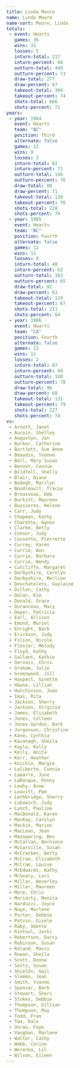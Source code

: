 ```yaml
---
title: Linda Moore
name: Linda Moore
name-sort: Moore, Linda
totals:
 - event: Hearts
   games: 36
   wins: 31
   losses: 5
   inturn-total: 217
   inturn-percent: 68
   outturn-total: 449
   outturn-percent: 73
   draw-total: 277
   draw-percent: 67
   takeout-total: 389
   takeout-percent: 74
   shots-total: 666
   shots-percent: 71
years:
 - year: 1984
   event: Hearts
   team: "BC"
   position: Third
   alternate: false
   games: 12
   wins: 9
   losses: 3
   inturn-total: 82
   inturn-percent: 71
   outturn-total: 146
   outturn-percent: 76
   draw-total: 89
   draw-percent: 71
   takeout-total: 139
   takeout-percent: 76
   shots-total: 228
   shots-percent: 74
 - year: 1985
   event: Hearts
   team: "BC"
   position: Fourth
   alternate: false
   games: 11
   wins: 11
   losses: 0
   inturn-total: 48
   inturn-percent: 63
   outturn-total: 163
   outturn-percent: 65
   draw-total: 92
   draw-percent: 61
   takeout-total: 119
   takeout-percent: 67
   shots-total: 211
   shots-percent: 64
 - year: 1986
   event: Hearts
   team: "CA"
   position: Fourth
   alternate: false
   games: 13
   wins: 11
   losses: 2
   inturn-total: 87
   inturn-percent: 69
   outturn-total: 140
   outturn-percent: 78
   draw-total: 96
   draw-percent: 68
   takeout-total: 131
   takeout-percent: 79
   shots-total: 227
   shots-percent: 74
vs:
 - Arnott, Janet
 - Aucoin, Shelley
 - Augustyn, Jan
 - Barker, Catherine
 - Bartlett, Sue Anne
 - Beaudin, Yvonne
 - Bell, Mary Susan
 - Bennet, Connie
 - Bildfell, Shelly
 - Blair, Diane
 - Bodogh, Marilyn
 - Boudreault, Tracie
 - Brousseau, Deb
 - Burkitt, Maureen
 - Bussieres, Helene
 - Carr, Judy
 - Chapman, Kathy
 - Charette, Agnes
 - Clarke, Betty
 - Connor, Judy
 - Cossette, Pierrette
 - Currey, Karen
 - Currie, Ann
 - Currie, Barbara
 - Currie, Wendy
 - Cutcliffe, Margaret
 - Darbyshire, Carolyn
 - Darbyshire, Merline
 - Deschatelets, Guylaine
 - Dillon, Cathy
 - Dolan, Kim
 - Donald, Grace
 - Duranceau, Mary
 - Dwyer, Patricia
 - Earl, Allison
 - Emond, Muriel
 - Enright, Barb
 - Erickson, Judy
 - Filion, Nicole
 - Flesjer, Melody
 - Floyd, Kathy
 - Gallant, Kathie
 - Gervais, Chris
 - Graham, Julie
 - Greenwood, Jill
 - Haspect, Ginette
 - Howse, Lillian
 - Hutchinson, Joan
 - Imai, Rita
 - Jackson, Sherry
 - Jackson, Virginia
 - James, Elizabeth
 - Jones, Colleen
 - Jones-Gordon, Barb
 - Jurgenson, Christine
 - Kane, Cynthia
 - Kavanagh, Sheila
 - Kaylo, Kelly
 - Kelly, Anita
 - Kerr, Heather
 - Knickle, Margie
 - Laliberte, Connie
 - Lamarre, June
 - LaRocque, Penny
 - Leahy, Anne
 - Leavitt, Pam
 - Lethbridge, Sherry
 - Lukowich, Judy
 - Lynch, Pauline
 - MacDonald, Karen
 - MacKay, Carolyn
 - Mackin, Marion
 - MacLean, Jean
 - Mainwaring, Bev
 - McCallan, Berniece
 - McCarville, Susan
 - McCracken, Betty
 - McCrae, Elizabeth
 - McCrae, Louise
 - McEdwards, Kathy
 - McGeary, Lori
 - Millar, Beverley
 - Miller, Maureen
 - More, Chris
 - Moriarty, Monica
 - Narduzzi, Joyce
 - Noye, Marlene
 - Porter, Debbie
 - Potvin, Gisele
 - Raby, Odette
 - Rintoul, Jacki
 - Robertson, Darcy
 - Robinson, Susan
 - Roland, Mavis
 - Rowan, Sheila
 - Scott, Donna
 - Seitz, Susan
 - Shields, Gail
 - Slemko, Jean
 - Smith, Yvonne
 - Spencer, Barb
 - Stewart, Sheri
 - Stokes, Debbie
 - Thompson, Gillian
 - Thompson, May
 - Todd, Fran
 - Twa, Dale
 - Unrau, Faye
 - Vaughan, Marlene
 - Walter, Cathy
 - Webb, Corine
 - Werenka, Lil
 - Wilson, Eileen
---
```


